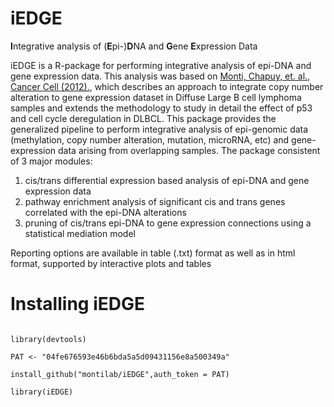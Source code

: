 # iEDGE
**I**ntegrative analysis of (**E**pi-)**D**NA and **G**ene **E**xpression Data

iEDGE is a R-package for performing integrative analysis of epi-DNA and gene expression data. This analysis was based on [Monti, Chapuy, et. al., Cancer Cell (2012).](http://www.ncbi.nlm.nih.gov/pubmed/22975378), which describes an approach to integrate copy number alteration to gene expression dataset in Diffuse Large B cell lymphoma samples and extends the methodology to study in detail the effect of p53 and cell cycle deregulation in DLBCL. This package provides the generalized pipeline to perform integrative analysis of epi-genomic data (methylation, copy number alteration, mutation, microRNA, etc) and gene-expression data arising from overlapping samples. The package consistent of 3 major modules:
1. cis/trans differential expression based analysis of epi-DNA and gene expression data
2. pathway enrichment analysis of significant cis and trans genes correlated with the epi-DNA alterations
3. pruning of cis/trans epi-DNA to gene expression connections using a statistical mediation model

Reporting options are available in table (.txt) format as well as in html format, supported by interactive plots and tables

# Installing iEDGE

```

library(devtools)

PAT <- "04fe676593e46b6bda5a5d09431156e8a500349a"

install_github("montilab/iEDGE",auth_token = PAT)

library(iEDGE)

```

